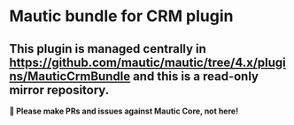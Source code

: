 # Mautic bundle for CRM plugin

## This plugin is managed centrally in https://github.com/mautic/mautic/tree/4.x/plugins/MauticCrmBundle and this is a read-only mirror repository.

**📣 Please make PRs and issues against Mautic Core, not here!**